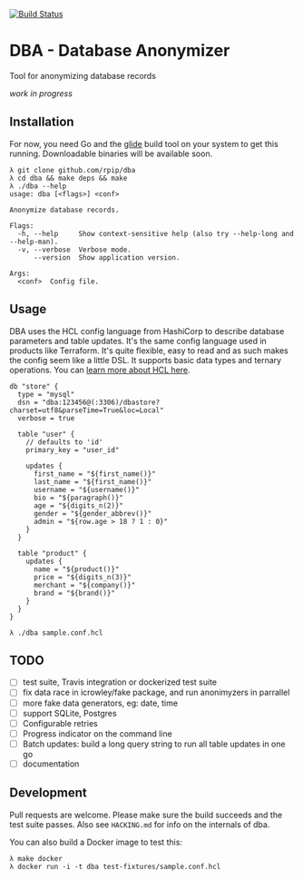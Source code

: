 [![Build Status](https://travis-ci.org/rpip/dba.svg?branch=master)](https://travis-ci.org/rpip/dba)

# DBA - Database Anonymizer

Tool for anonymizing database records

*work in progress*

## Installation

For now, you need Go and the [glide](https://github.com/Masterminds/glide) build tool on your system to get this running. Downloadable binaries will be available soon.

``` shell
λ git clone github.com/rpip/dba
λ cd dba && make deps && make
λ ./dba --help
usage: dba [<flags>] <conf>

Anonymize database records.

Flags:
  -h, --help     Show context-sensitive help (also try --help-long and --help-man).
  -v, --verbose  Verbose mode.
      --version  Show application version.

Args:
  <conf>  Config file.

```

## Usage

DBA uses the HCL config language from HashiCorp to describe database parameters and table updates. It's the same config language used in products like Terraform. It's quite flexible, easy to read and as such makes the config seem like a little DSL. It supports basic data types and ternary operations. You can [learn more about HCL here](https://www.terraform.io/docs/configuration/index.html).

```hcl
db "store" {
  type = "mysql"
  dsn = "dba:123456@(:3306)/dbastore?charset=utf8&parseTime=True&loc=Local"
  verbose = true

  table "user" {
    // defaults to 'id'
    primary_key = "user_id"

    updates {
      first_name = "${first_name()}"
      last_name = "${first_name()}"
      username = "${username()}"
      bio = "${paragraph()}"
      age = "${digits_n(2)}"
      gender = "${gender_abbrev()}"
      admin = "${row.age > 18 ? 1 : 0}"
    }
  }

  table "product" {
    updates {
      name = "${product()}"
      price = "${digits_n(3)}"
      merchant = "${company()}"
      brand = "${brand()}"
    }
  }
}
```

```shell
λ ./dba sample.conf.hcl
```

## TODO
- [ ] test suite, Travis integration or dockerized test suite
- [ ] fix data race in icrowley/fake package, and run anonimyzers in parrallel
- [ ] more fake data generators, eg: date, time
- [ ] support SQLite, Postgres
- [ ] Configurable retries
- [ ] Progress indicator on the command line
- [ ] Batch updates: build a long query string to run all table updates in one go
- [ ] documentation

## Development

Pull requests are welcome. Please make sure the build succeeds and the test suite passes. Also see `HACKING.md` for info on the internals of dba.

You can also build a Docker image to test this:

```shell
λ make docker
λ docker run -i -t dba test-fixtures/sample.conf.hcl
```
